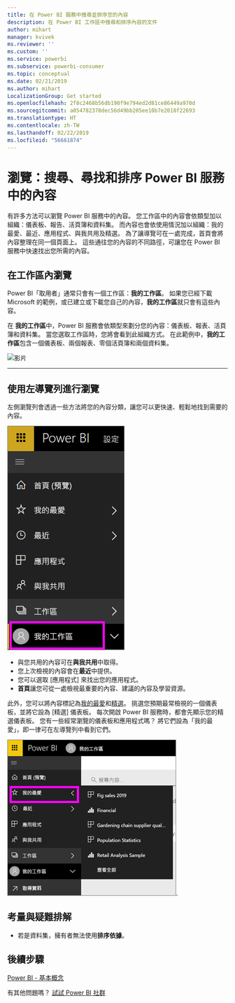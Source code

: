 ```yaml
---
title: 在 Power BI 服務中搜尋並排序您的內容
description: 在 Power BI 工作區中搜尋和排序內容的文件
author: mihart
manager: kvivek
ms.reviewer: ''
ms.custom: ''
ms.service: powerbi
ms.subservice: powerbi-consumer
ms.topic: conceptual
ms.date: 02/21/2019
ms.author: mihart
LocalizationGroup: Get started
ms.openlocfilehash: 2f8c2468b56db190f9e794ed2d81ce86449a970d
ms.sourcegitcommit: a054782370dec56d49bb205ee10b7e2018f22693
ms.translationtype: HT
ms.contentlocale: zh-TW
ms.lasthandoff: 02/22/2019
ms.locfileid: "56661874"
---
```

# <a name="navigation-searching-finding-and-sorting-content-in-power-bi-service"></a>瀏覽：搜尋、尋找和排序 Power BI 服務中的內容
有許多方法可以瀏覽 Power BI 服務中的內容。 您工作區中的內容會依類型加以組織：儀表板、報告、活頁簿和資料集。  而內容也會依使用情況加以組織：我的最愛、最近、應用程式、與我共用及精選。 為了讓導覽可在一處完成，首頁會將內容整理在同一個頁面上。 這些通往您的內容的不同路徑，可讓您在 Power BI 服務中快速找出您所需的內容。  

## <a name="navigation-within-workspaces"></a>在工作區內瀏覽

Power BI「取用者」通常只會有一個工作區：**我的工作區**。 如果您已經下載 Microsoft 的範例，或已建立或下載您自己的內容，**我的工作區**就只會有這些內容。  

在 **我的工作區**中，Power BI 服務會依類型來劃分您的內容：儀表板、報表、活頁簿和資料集。 當您選取工作區時，您將會看到此組織方式。 在此範例中，**我的工作區**包含一個儀表板、兩個報表、零個活頁簿和兩個資料集。

![影片](./media/end-user-search-sort/nav.gif)

________________________________________

## <a name="navigation-using-the-left-navbar"></a>使用左導覽列進行瀏覽
左側瀏覽列會透過一些方法將您的內容分類，讓您可以更快速、輕鬆地找到需要的內容。  

![左側瀏覽列](./media/end-user-search-sort/power-bi-newnav2.png)


- 與您共用的內容可在**與我共用**中取得。
- 您上次檢視的內容會在**最近**中提供。 
- 您可以選取 [應用程式] 來找出您的應用程式。
- **首頁**讓您可從一處檢視最重要的內容、建議的內容及學習資源。

此外，您可以將內容標記為[我的最愛](end-user-favorite.md)和[精選](end-user-featured.md)。 挑選您預期最常檢視的一個儀表板，並將它設為 [精選] 儀表板。 每次開啟 Power BI 服務時，都會先顯示您的精選儀表板。 您有一些經常瀏覽的儀表板和應用程式嗎？ 將它們設為「我的最愛」，即一律可在左導覽列中看到它們。

![[我的最愛] 飛出視窗](./media/end-user-search-sort/power-bi-favorite-flyout.png).


## <a name="considerations-and-troubleshooting"></a>考量與疑難排解
* 若是資料集，擁有者無法使用**排序依據**。

## <a name="next-steps"></a>後續步驟
[Power BI - 基本概念](end-user-basic-concepts.md)

有其他問題嗎？ [試試 Power BI 社群](http://community.powerbi.com/)
